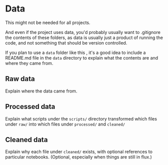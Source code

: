 # Data

This might not be needed for all projects.

And even if the project uses data, you'd probably usually want to .gitignore the contents of these folders, as data is usually just a product of running the code, and not something that should be version controlled.

If you plan to use a `data` folder like this , it's a good idea to include a README.md file in the `data` directory to explain what the contents are and where they came from.

## Raw data

Explain where the data came from.

## Processed data

Explain what scripts under the `scripts/` directory transformed which files under `raw/` into which files under `processed/` and `cleaned/`

## Cleaned data

Explain why each file under `cleaned/` exists, with optional references to particular notebooks. (Optional, especially when things are still in flux.)